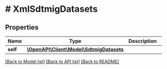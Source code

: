 # # XmlSdtmigDatasets

## Properties

Name | Type | Description | Notes
------------ | ------------- | ------------- | -------------
**self** | [**\OpenAPI\Client\Model\SdtmigDatasets**](SdtmigDatasets.md) |  | [optional]

[[Back to Model list]](../../README.md#models) [[Back to API list]](../../README.md#endpoints) [[Back to README]](../../README.md)
